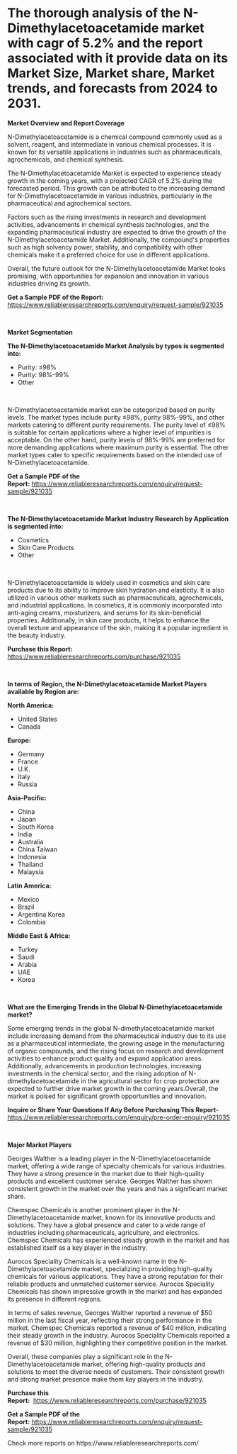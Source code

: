 <p><h1>The thorough analysis of the N-Dimethylacetoacetamide market with cagr of  5.2% and the report associated with it provide data on its Market Size, Market share, Market trends, and forecasts from 2024 to 2031.</h1></p><p><strong>Market Overview and Report Coverage</strong></p>
<p><p>N-Dimethylacetoacetamide is a chemical compound commonly used as a solvent, reagent, and intermediate in various chemical processes. It is known for its versatile applications in industries such as pharmaceuticals, agrochemicals, and chemical synthesis.</p><p>The N-Dimethylacetoacetamide Market is expected to experience steady growth in the coming years, with a projected CAGR of 5.2% during the forecasted period. This growth can be attributed to the increasing demand for N-Dimethylacetoacetamide in various industries, particularly in the pharmaceutical and agrochemical sectors.</p><p>Factors such as the rising investments in research and development activities, advancements in chemical synthesis technologies, and the expanding pharmaceutical industry are expected to drive the growth of the N-Dimethylacetoacetamide Market. Additionally, the compound's properties such as high solvency power, stability, and compatibility with other chemicals make it a preferred choice for use in different applications.</p><p>Overall, the future outlook for the N-Dimethylacetoacetamide Market looks promising, with opportunities for expansion and innovation in various industries driving its growth.</p></p>
<p><strong>Get a Sample PDF of the Report:</strong> <a href="https://www.reliableresearchreports.com/enquiry/request-sample/921035">https://www.reliableresearchreports.com/enquiry/request-sample/921035</a></p>
<p>&nbsp;</p>
<p><strong>Market Segmentation</strong></p>
<p><strong>The N-Dimethylacetoacetamide Market Analysis by types is segmented into:</strong></p>
<p><ul><li>Purity: ≤98%</li><li>Purity: 98%-99%</li><li>Other</li></ul></p>
<p>&nbsp;</p>
<p><p>N-Dimethylacetoacetamide market can be categorized based on purity levels. The market types include purity ≤98%, purity 98%-99%, and other markets catering to different purity requirements. The purity level of ≤98% is suitable for certain applications where a higher level of impurities is acceptable. On the other hand, purity levels of 98%-99% are preferred for more demanding applications where maximum purity is essential. The other market types cater to specific requirements based on the intended use of N-Dimethylacetoacetamide.</p></p>
<p><strong>Get a Sample PDF of the Report:</strong>&nbsp;<a href="https://www.reliableresearchreports.com/enquiry/request-sample/921035">https://www.reliableresearchreports.com/enquiry/request-sample/921035</a></p>
<p>&nbsp;</p>
<p><strong>The N-Dimethylacetoacetamide Market Industry Research by Application is segmented into:</strong></p>
<p><ul><li>Cosmetics</li><li>Skin Care Products</li><li>Other</li></ul></p>
<p>&nbsp;</p>
<p><p>N-Dimethylacetoacetamide is widely used in cosmetics and skin care products due to its ability to improve skin hydration and elasticity. It is also utilized in various other markets such as pharmaceuticals, agrochemicals, and industrial applications. In cosmetics, it is commonly incorporated into anti-aging creams, moisturizers, and serums for its skin-beneficial properties. Additionally, in skin care products, it helps to enhance the overall texture and appearance of the skin, making it a popular ingredient in the beauty industry.</p></p>
<p><strong>Purchase this Report:</strong>&nbsp; <a href="https://www.reliableresearchreports.com/purchase/921035">https://www.reliableresearchreports.com/purchase/921035</a></p>
<p>&nbsp;</p>
<p><strong>In terms of Region, the N-Dimethylacetoacetamide Market Players available by Region are:</strong></p>
<p>
    <p> <strong> North America: </strong>
        <ul>
            <li>United States</li>
            <li>Canada</li>
        </ul>
        </p> 
    <p> <strong> Europe: </strong>
        <ul>
            <li>Germany</li>
            <li>France</li>
            <li>U.K.</li>
            <li>Italy</li>
            <li>Russia</li>
        </ul>
        </p> 
    <p> <strong> Asia-Pacific: </strong>
        <ul>
            <li>China</li>
            <li>Japan</li>
            <li>South Korea</li>
            <li>India</li>
            <li>Australia</li>
            <li>China Taiwan</li>
            <li>Indonesia</li>
            <li>Thailand</li>
            <li>Malaysia</li>
        </ul>
        </p> 
    <p> <strong> Latin America: </strong>
        <ul>
            <li>Mexico</li>
            <li>Brazil</li>
            <li>Argentina Korea</li>
            <li>Colombia</li>
        </ul>
        </p> 
    <p> <strong> Middle East & Africa: </strong>
        <ul>
            <li>Turkey</li>
            <li>Saudi</li>
            <li>Arabia</li>
            <li>UAE</li>
            <li>Korea</li>
        </ul>
    </p>
    </p>
<p>&nbsp;</p>
<p><strong>What are the Emerging Trends in the Global N-Dimethylacetoacetamide market?</strong></p>
<p><p>Some emerging trends in the global N-dimethylacetoacetamide market include increasing demand from the pharmaceutical industry due to its use as a pharmaceutical intermediate, the growing usage in the manufacturing of organic compounds, and the rising focus on research and development activities to enhance product quality and expand application areas. Additionally, advancements in production technologies, increasing investments in the chemical sector, and the rising adoption of N-dimethylacetoacetamide in the agricultural sector for crop protection are expected to further drive market growth in the coming years.Overall, the market is poised for significant growth opportunities and innovation.</p></p>
<p><strong>Inquire or Share Your Questions If Any Before Purchasing This Report</strong>- <a href="https://www.reliableresearchreports.com/enquiry/pre-order-enquiry/921035">https://www.reliableresearchreports.com/enquiry/pre-order-enquiry/921035</a></p>
<p>&nbsp;</p>
<p><strong>Major Market Players</strong></p>
<p><p>Georges Walther is a leading player in the N-Dimethylacetoacetamide market, offering a wide range of specialty chemicals for various industries. They have a strong presence in the market due to their high-quality products and excellent customer service. Georges Walther has shown consistent growth in the market over the years and has a significant market share.</p><p>Chemspec Chemicals is another prominent player in the N-Dimethylacetoacetamide market, known for its innovative products and solutions. They have a global presence and cater to a wide range of industries including pharmaceuticals, agriculture, and electronics. Chemspec Chemicals has experienced steady growth in the market and has established itself as a key player in the industry.</p><p>Aurocos Speciality Chemicals is a well-known name in the N-Dimethylacetoacetamide market, specializing in providing high-quality chemicals for various applications. They have a strong reputation for their reliable products and unmatched customer service. Aurocos Speciality Chemicals has shown impressive growth in the market and has expanded its presence in different regions.</p><p>In terms of sales revenue, Georges Walther reported a revenue of $50 million in the last fiscal year, reflecting their strong performance in the market. Chemspec Chemicals reported a revenue of $40 million, indicating their steady growth in the industry. Aurocos Speciality Chemicals reported a revenue of $30 million, highlighting their competitive position in the market.</p><p>Overall, these companies play a significant role in the N-Dimethylacetoacetamide market, offering high-quality products and solutions to meet the diverse needs of customers. Their consistent growth and strong market presence make them key players in the industry.</p></p>
<p><strong>Purchase this Report:</strong>&nbsp;&nbsp;<a href="https://www.reliableresearchreports.com/purchase/921035">https://www.reliableresearchreports.com/purchase/921035</a></p>
<p></p>
<p><strong>Get a Sample PDF of the Report:</strong>&nbsp;<a href="https://www.reliableresearchreports.com/enquiry/request-sample/921035">https://www.reliableresearchreports.com/enquiry/request-sample/921035</a></p>
<p>Check more reports on https://www.reliableresearchreports.com/</p>